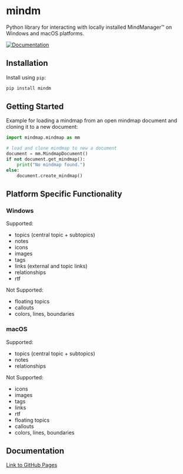 # mindm

Python library for interacting with locally installed MindManager™ on Windows and macOS platforms.

[![Documentation](https://img.shields.io/badge/docs-latest-blue.svg)](https://robertzaufall.github.io/mindm/)

## Installation

Install using `pip`:
```bash
pip install mindm
```

## Getting Started

Example for loading a mindmap from an open mindmap document and cloning it to a new document:
```python
import mindmap.mindmap as mm

# load and clone mindmap to new a document
document = mm.MindmapDocument()
if not document.get_mindmap():
    print("No mindmap found.")
else:
    document.create_mindmap()
```

## Platform Specific Functionality

### Windows

Supported:
- topics (central topic + subtopics)
- notes
- icons
- images
- tags
- links (external and topic links)
- relationships
- rtf

Not Supported:
- floating topics
- callouts
- colors, lines, boundaries

### macOS

Supported:
- topics (central topic + subtopics)
- notes
- relationships

Not Supported:
- icons
- images
- tags
- links
- rtf
- floating topics
- callouts
- colors, lines, boundaries

## Documentation
[Link to GitHub Pages](https://robertzaufall.github.io/mindm/)